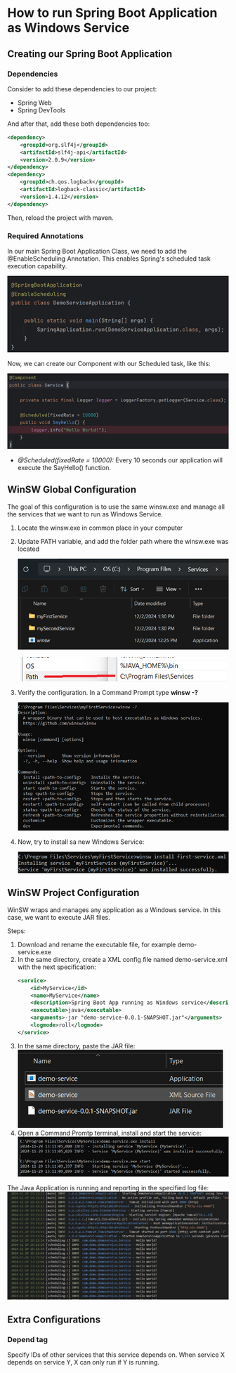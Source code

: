 # How to run Spring Boot Application as Windows Service

## Creating our Spring Boot Application

### Dependencies

Consider to add these dependencies to our project:

- Spring Web
- Spring DevTools

And after that, add these both dependencies too:

```xml
<dependency>
    <groupId>org.slf4j</groupId>
    <artifactId>slf4j-api</artifactId>
    <version>2.0.9</version>
</dependency>
<dependency>
    <groupId>ch.qos.logback</groupId>
    <artifactId>logback-classic</artifactId>
    <version>1.4.12</version>
</dependency>
```
Then, reload the project with maven.

### Required Annotations

In our main Spring Boot Application Class, we need to add the @EnableScheduling Annotation. This enables Spring's scheduled task execution capability.

![EnableScheduling](./Others/Images/enablescheduling-annotation.png)

Now, we can create our Component with our Scheduled task, like this:

![ScheduledTask](./Others/Images/scheduled-component.png)

- _@Scheduled(fixedRate = 10000):_ Every 10 seconds our application will execute the SayHello() function.





## WinSW Global Configuration

The goal of this configuration is to use the same winsw.exe and manage all the services that we want to run as Windows Service.

1. Locate the winsw.exe in common place in your computer
2. Update PATH variable, and add the folder path where the winsw.exe was located

    ![](./Others/Images/winsw-path.png)
    
    ![](./Others/Images/winsw-path-variable.png)
3. Verify the configuration. In a Command Prompt type __winsw -?__

    ![](./Others/Images/winsw-test-system-variable.png)
4. Now, try to install sa new Windows Service:

    ![](./Others/Images/winsw-global-install-new-service.png)

## WinSW Project Configuration

WinSW wraps and manages any application as a Windows service. In this case, we want to execute JAR files.

Steps:
1. Download and rename the executable file, for example demo-service.exe
2. In the same directory, create a XML config file named demo-service.xml with the next specification: 
    ```xml
    <service>
        <id>MyService</id>
        <name>MyService</name>
        <description>Spring Boot App running as Windows service</description>
        <executable>java</executable>
        <arguments>-jar "demo-service-0.0.1-SNAPSHOT.jar"</arguments>
        <logmode>roll</logmode>
    </service>
    ```
3. In the same directory, paste the JAR file: ![Service Folder](./Others/Images/service-folder.png)
4. Open a Command Promtp terminal, install and start the service:![Service Folder](./Others/Images/install-run-service.png)

The Java Application is running and reporting in the specified log file: ![WinSW Configuration](./Others/Images/log.png)

## Extra Configurations

### Depend tag

Specify IDs of other services that this service depends on. When service X depends on service Y, X can only run if Y is running.






